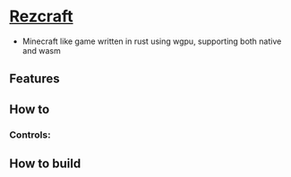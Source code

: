# [Rezcraft](https://shapur1234.github.io/Rezcraft-Demo/ "Link to live demo (mobile controls not supported)")

* Minecraft like game written in rust using wgpu, supporting both native and wasm

## Features

## How to

### Controls:

## How to build
